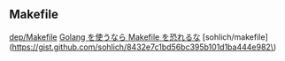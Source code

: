 ## Makefile

[dep/Makefile](https://github.com/golang/dep/blob/master/Makefile)
[Golang を使うなら Makefile を恐れるな](https://frasco.io/golang-dont-afraid-of-makefiles-785f3ec7eb32)
[sohlich/makefile](https://gist.github.com/sohlich/8432e7c1bd56bc395b101d1ba444e982\)
